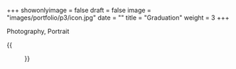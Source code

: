 +++
showonlyimage = false
draft = false
image = "images/portfolio/p3/icon.jpg"
date = ""
title = "Graduation"
weight = 3
+++

Photography, Portrait
<!--more-->
{{<figure src="/images/portfolio/p3/icon.jpg">}}

